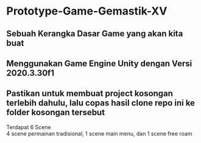 # Prototype-Game-Gemastik-XV
## Sebuah Kerangka Dasar Game yang akan kita buat
## Menggunakan Game Engine Unity dengan Versi 2020.3.30f1
## Pastikan untuk membuat project kosongan terlebih dahulu, lalu copas hasil clone repo ini ke folder kosongan tersebut

Terdapat 6 Scene\
4 scene permainan tradisional, 1 scene main menu, dan 1 scene free roam
